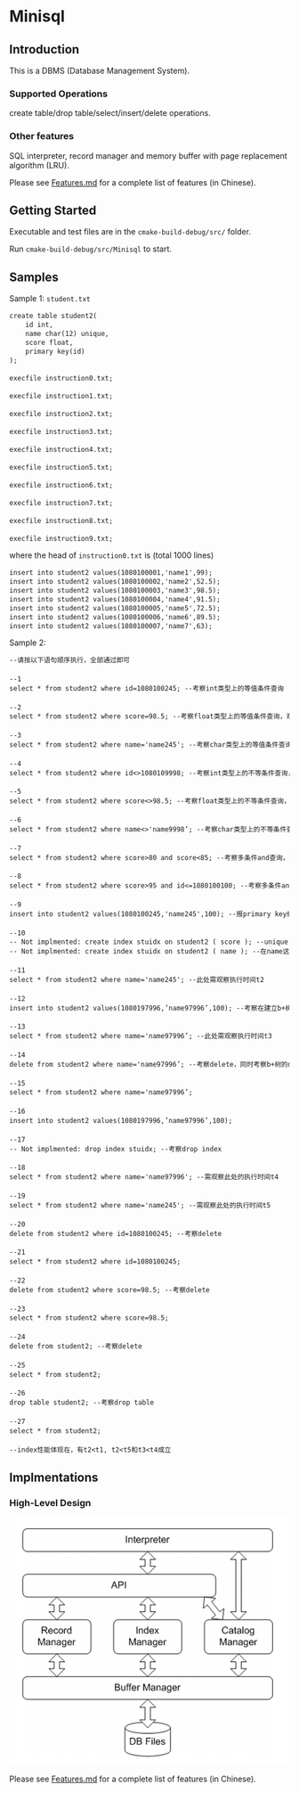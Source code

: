 # Minisql

## Introduction

This is a DBMS (Database Management System).

### Supported Operations

create table/drop table/select/insert/delete operations. 


### Other features 

SQL interpreter, record manager and memory buffer with page replacement algorithm (LRU).

Please see [Features.md](./Features.md) for a complete list of features (in Chinese).


## Getting Started

Executable and test files are in the `cmake-build-debug/src/` folder.

Run `cmake-build-debug/src/Minisql` to start.

## Samples

Sample 1: `student.txt`

```mysql
create table student2(
	id int,
	name char(12) unique,
	score float,
	primary key(id) 
);

execfile instruction0.txt;

execfile instruction1.txt;

execfile instruction2.txt;

execfile instruction3.txt;

execfile instruction4.txt;

execfile instruction5.txt;

execfile instruction6.txt;

execfile instruction7.txt;

execfile instruction8.txt;

execfile instruction9.txt;
```

where the head of `instruction0.txt` is (total 1000 lines)

```mysql
insert into student2 values(1080100001,'name1',99);
insert into student2 values(1080100002,'name2',52.5);
insert into student2 values(1080100003,'name3',98.5);
insert into student2 values(1080100004,'name4',91.5);
insert into student2 values(1080100005,'name5',72.5);
insert into student2 values(1080100006,'name6',89.5);
insert into student2 values(1080100007,'name7',63);
```

Sample 2:

```txt
--请按以下语句顺序执行，全部通过即可

--1
select * from student2 where id=1080100245; --考察int类型上的等值条件查询 

--2
select * from student2 where score=98.5; --考察float类型上的等值条件查询，观察数量 

--3
select * from student2 where name='name245'; --考察char类型上的等值条件查询，此处需观察执行时间t1

--4
select * from student2 where id<>1080109998; --考察int类型上的不等条件查询，观察数量

--5
select * from student2 where score<>98.5; --考察float类型上的不等条件查询，观察数量

--6
select * from student2 where name<>'name9998’; --考察char类型上的不等条件查询，观察数量 

--7
select * from student2 where score>80 and score<85; --考察多条件and查询，观察数量 

--8
select * from student2 where score>95 and id<=1080100100; --考察多条件and查询，观察数量 

--9
insert into student2 values(1080100245,'name245',100); --报primary key约束冲突（或报unique约束冲突）

--10
-- Not implmented: create index stuidx on student2 ( score ); --unique key才能建立索引
-- Not implmented: create index stuidx on student2 ( name ); --在name这个unique属性上创建index

--11
select * from student2 where name='name245'; --此处需观察执行时间t2

--12
insert into student2 values(1080197996,’name97996’,100); --考察在建立b+树后再插入数据，b+树有没有做好insert

--13
select * from student2 where name='name97996’; --此处需观察执行时间t3

--14
delete from student2 where name='name97996’; --考察delete，同时考察b+树的delete

--15
select * from student2 where name='name97996’;

--16
insert into student2 values(1080197996,’name97996’,100);

--17
-- Not implmented: drop index stuidx; --考察drop index

--18
select * from student2 where name='name97996'; --需观察此处的执行时间t4

--19
select * from student2 where name='name245'; --需观察此处的执行时间t5

--20
delete from student2 where id=1080100245; --考察delete

--21
select * from student2 where id=1080100245;

--22
delete from student2 where score=98.5; --考察delete

--23
select * from student2 where score=98.5;

--24
delete from student2; --考察delete

--25
select * from student2;

--26
drop table student2; --考察drop table

--27
select * from student2;

--index性能体现在，有t2<t1, t2<t5和t3<t4成立
```

## Implmentations

### High-Level Design

<img src="https://github.com/ztyreg/minisql/blob/master/design.png" width="600">

Please see [Features.md](./Features.md) for a complete list of features (in Chinese).
